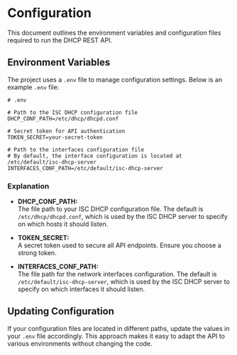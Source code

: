 # Configuration

This document outlines the environment variables and configuration files required to run the DHCP REST API.

## Environment Variables

The project uses a `.env` file to manage configuration settings. Below is an example `.env` file:

```env
# .env

# Path to the ISC DHCP configuration file
DHCP_CONF_PATH=/etc/dhcp/dhcpd.conf

# Secret token for API authentication
TOKEN_SECRET=your-secret-token

# Path to the interfaces configuration file
# By default, the interface configuration is located at /etc/default/isc-dhcp-server
INTERFACES_CONF_PATH=/etc/default/isc-dhcp-server
```

### Explanation

- **DHCP_CONF_PATH:**  
  The file path to your ISC DHCP configuration file. The default is `/etc/dhcp/dhcpd.conf`, which is used by the ISC DHCP server to specify on which hosts it should listen.

- **TOKEN_SECRET:**  
  A secret token used to secure all API endpoints. Ensure you choose a strong token.

- **INTERFACES_CONF_PATH:**  
  The file path for the network interfaces configuration. The default is `/etc/default/isc-dhcp-server`, which is used by the ISC DHCP server to specify on which interfaces it should listen.

## Updating Configuration

If your configuration files are located in different paths, update the values in your `.env` file accordingly. This approach makes it easy to adapt the API to various environments without changing the code.
